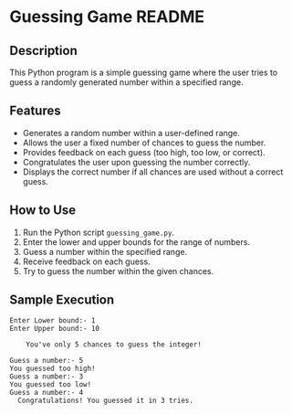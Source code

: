 
# Guessing Game README

## Description
This Python program is a simple guessing game where the user tries to guess a randomly generated number within a specified range.

## Features
- Generates a random number within a user-defined range.
- Allows the user a fixed number of chances to guess the number.
- Provides feedback on each guess (too high, too low, or correct).
- Congratulates the user upon guessing the number correctly.
- Displays the correct number if all chances are used without a correct guess.

## How to Use
1. Run the Python script `guessing_game.py`.
2. Enter the lower and upper bounds for the range of numbers.
3. Guess a number within the specified range.
4. Receive feedback on each guess.
5. Try to guess the number within the given chances.

## Sample Execution
```
Enter Lower bound:- 1
Enter Upper bound:- 10

    You've only 5 chances to guess the integer!

Guess a number:- 5
You guessed too high!
Guess a number:- 3
You guessed too low!
Guess a number:- 4
  Congratulations! You guessed it in 3 tries.
```



